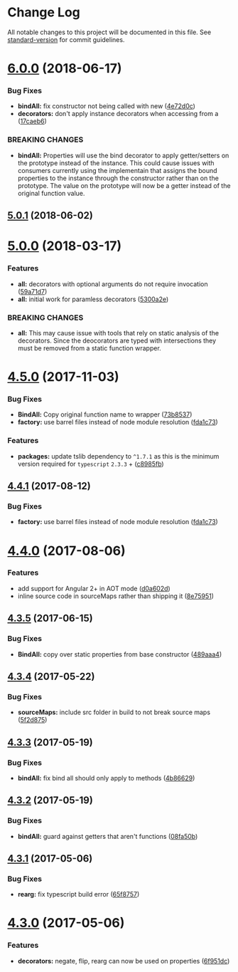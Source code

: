 # Change Log

All notable changes to this project will be documented in this file. See [standard-version](https://github.com/conventional-changelog/standard-version) for commit guidelines.

<a name="6.0.0"></a>
# [6.0.0](https://github.com/steelsojka/lodash-decorators/compare/v5.0.1...v6.0.0) (2018-06-17)


### Bug Fixes

* **bindAll:** fix constructor not being called with new ([4e72d0c](https://github.com/steelsojka/lodash-decorators/commit/4e72d0c))
* **decorators:** don't apply instance decorators when accessing from a ([17caeb6](https://github.com/steelsojka/lodash-decorators/commit/17caeb6))


### BREAKING CHANGES

* **bindAll:** Properties will use the bind decorator to apply getter/setters
on the prototype instead of the instance. This could cause
issues with consumers currently using the implementain that
assigns the bound properties to the instance through the constructor
rather than on the prototype. The value on the prototype will now be
a getter instead of the original function value.



<a name="5.0.1"></a>
## [5.0.1](https://github.com/steelsojka/lodash-decorators/compare/v5.0.0...v5.0.1) (2018-06-02)



<a name="5.0.0"></a>
# [5.0.0](https://github.com/steelsojka/lodash-decorators/compare/v4.5.0...v5.0.0) (2018-03-17)


### Features

* **all:** decorators with optional arguments do not require invocation ([59a71d7](https://github.com/steelsojka/lodash-decorators/commit/59a71d7))
* **all:** initial work for paramless decorators ([5300a2e](https://github.com/steelsojka/lodash-decorators/commit/5300a2e))


### BREAKING CHANGES

* **all:** This may cause issue with tools that rely on static analysis of the
decorators. Since the deocorators are typed with intersections they must
be removed from a static function wrapper.



<a name="4.5.0"></a>
# [4.5.0](https://github.com/steelsojka/lodash-decorators/compare/v4.4.0...v4.5.0) (2017-11-03)


### Bug Fixes

* **BindAll:** Copy original function name to wrapper ([73b8537](https://github.com/steelsojka/lodash-decorators/commit/73b8537))
* **factory:** use barrel files instead of node module resolution ([fda1c73](https://github.com/steelsojka/lodash-decorators/commit/fda1c73))


### Features

* **packages:** update tslib dependency to `^1.7.1` as this is the minimum version required for `typescript` `2.3.3` + ([c8985fb](https://github.com/steelsojka/lodash-decorators/commit/c8985fb))



<a name="4.4.1"></a>
## [4.4.1](https://github.com/steelsojka/lodash-decorators/compare/v4.4.0...v4.4.1) (2017-08-12)


### Bug Fixes

* **factory:** use barrel files instead of node module resolution ([fda1c73](https://github.com/steelsojka/lodash-decorators/commit/fda1c73))



<a name="4.4.0"></a>
# [4.4.0](https://github.com/steelsojka/lodash-decorators/compare/v4.3.5...v4.4.0) (2017-08-06)


### Features

* add support for Angular 2+ in AOT mode ([d0a602d](https://github.com/steelsojka/lodash-decorators/commit/d0a602d))
* inline source code in sourceMaps rather than shipping it ([8e75951](https://github.com/steelsojka/lodash-decorators/commit/8e75951))



<a name="4.3.5"></a>
## [4.3.5](https://github.com/steelsojka/lodash-decorators/compare/v4.3.4...v4.3.5) (2017-06-15)


### Bug Fixes

* **BindAll:** copy over static properties from base constructor ([489aaa4](https://github.com/steelsojka/lodash-decorators/commit/489aaa4))



<a name="4.3.4"></a>
## [4.3.4](https://github.com/steelsojka/lodash-decorators/compare/v4.3.3...v4.3.4) (2017-05-22)


### Bug Fixes

* **sourceMaps:** include src folder in build to not break source maps ([5f2d875](https://github.com/steelsojka/lodash-decorators/commit/5f2d875))



<a name="4.3.3"></a>
## [4.3.3](https://github.com/steelsojka/lodash-decorators/compare/v4.3.2...v4.3.3) (2017-05-19)


### Bug Fixes

* **bindAll:** fix bind all should only apply to methods ([4b86629](https://github.com/steelsojka/lodash-decorators/commit/4b86629))



<a name="4.3.2"></a>
## [4.3.2](https://github.com/steelsojka/lodash-decorators/compare/v4.3.1...v4.3.2) (2017-05-19)


### Bug Fixes

* **bindAll:** guard against getters that aren't functions ([08fa50b](https://github.com/steelsojka/lodash-decorators/commit/08fa50b))



<a name="4.3.1"></a>
## [4.3.1](https://github.com/steelsojka/lodash-decorators/compare/v4.3.0...v4.3.1) (2017-05-06)


### Bug Fixes

* **rearg:** fix typescript build error ([65f8757](https://github.com/steelsojka/lodash-decorators/commit/65f8757))



<a name="4.3.0"></a>
# [4.3.0](https://github.com/steelsojka/lodash-decorators/compare/v4.2.1...v4.3.0) (2017-05-06)


### Features

* **decorators:** negate, flip, rearg can now be used on properties ([6f951dc](https://github.com/steelsojka/lodash-decorators/commit/6f951dc))
